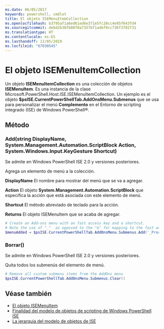 ```yaml
---
ms.date: 06/05/2017
keywords: powershell, cmdlet
title: El objeto ISEMenuItemCollection
ms.openlocfilehash: b3795af1a6ed61ed6e371e5fc20cc4e95f643fd4
ms.sourcegitcommit: debd2b38fb8070a7357bf1a4bf9cc736f3702f31
ms.translationtype: HT
ms.contentlocale: es-ES
ms.lasthandoff: 12/05/2019
ms.locfileid: "67030545"
---
```

# <a name="the-isemenuitemcollection-object"></a>El objeto ISEMenuItemCollection

Un objeto **ISEMenuItemCollection** es una colección de objetos **ISEMenuItem**. Es una instancia de la clase Microsoft.PowerShell.Host.ISE.ISEMenuItemCollection. Un ejemplo es el objeto **$psISE.CurrentPowerShellTab.AddOnsMenu.Submenus** que se usa para personalizar el menú **Complemento** en el Entorno de scripting integrado (ISE) de Windows PowerShell®.

## <a name="method"></a>Método

### <a name="addstring-displayname-systemmanagementautomationscriptblock-action-systemwindowsinputkeygesture-shortcut-"></a>Add\(string DisplayName, System.Management.Automation.ScriptBlock Action, System.Windows.Input.KeyGesture Shortcut\)

Se admite en Windows PowerShell ISE 2.0 y versiones posteriores.

Agrega un elemento de menú a la colección.

**DisplayName** El nombre para mostrar del menú que se va a agregar.

**Action** El objeto **System.Management.Automation.ScriptBlock** que especifica la acción que está asociada con este elemento de menú.

**Shortcut** El método abreviado de teclado para la acción.

**Returns** El objeto ISEMenuItem que se acaba de agregar.

```powershell
# Create an Add-ons menu with an fast access key and a shortcut.
# Note the use of "_"  as opposed to the "&" for mapping to the fast access key letter for the menu item.
$menuAdded = $psISE.CurrentPowerShellTab.AddOnsMenu.Submenus.Add('_Process', {Get-Process}, 'Alt+P')
```

### <a name="clear"></a>Borrar\(\)

Se admite en Windows PowerShell ISE 2.0 y versiones posteriores.

Quita todos los submenús del elemento de menú.

```powershell
# Remove all custom submenu items from the AddOns menu
$psISE.CurrentPowerShellTab.AddOnsMenu.Submenus.Clear()
```

## <a name="see-also"></a>Véase también

- [El objeto ISEMenuItem](The-ISEMenuItem-Object.md)
- [Finalidad del modelo de objetos de scripting de Windows PowerShell ISE](Purpose-of-the-Windows-PowerShell-ISE-Scripting-Object-Model.md)
- [La jerarquía del modelo de objetos de ISE](The-ISE-Object-Model-Hierarchy.md)
